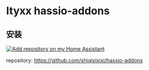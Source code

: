 # Ityxx hassio-addons

## 安装

[![Add repository on my Home Assistant][repository-badge]][repository-url]

repository: https://github.com/shiqixixixi/hassio-addons





[repository-badge]: https://img.shields.io/badge/Add%20repository%20to%20my-Home%20Assistant-41BDF5?logo=home-assistant&style=for-the-badge
[repository-url]: https://my.home-assistant.io/redirect/supervisor_add_addon_repository/?repository_url=https%3A%2F%2Fgithub.com%2Fshiqixixixi%2Fhassio-addons